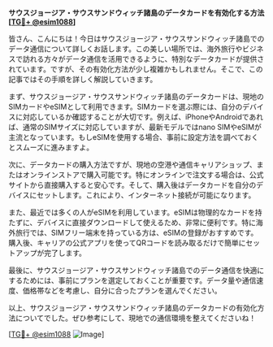 **サウスジョージア・サウスサンドウィッチ諸島のデータカードを有効化する方法[[TG💪+ @esim1088](https://t.me/s/esim1088)]**

皆さん、こんにちは！今日はサウスジョージア・サウスサンドウィッチ諸島でのデータ通信について詳しくお話します。この美しい場所では、海外旅行やビジネスで訪れる方々がデータ通信を活用できるように、特別なデータカードが提供されています。ですが、その有効化方法が少し複雑かもしれません。そこで、この記事ではその手順を詳しく解説していきます。

まず、サウスジョージア・サウスサンドウィッチ諸島のデータカードは、現地のSIMカードやeSIMとして利用できます。SIMカードを選ぶ際には、自分のデバイスに対応しているか確認することが大切です。例えば、iPhoneやAndroidであれば、通常のSIMサイズに対応していますが、最新モデルではnano SIMやeSIMが主流となっています。もしeSIMを使用する場合、事前に設定方法を調べておくとスムーズに進みますよ。

次に、データカードの購入方法ですが、現地の空港や通信キャリアショップ、またはオンラインストアで購入可能です。特にオンラインで注文する場合は、公式サイトから直接購入すると安心です。そして、購入後はデータカードを自分のデバイスにセットします。これにより、インターネット接続が可能になります。

また、最近では多くの人がeSIMを利用しています。eSIMは物理的なカードを持たずに、デバイスに直接ダウンロードして使えるため、非常に便利です。特に海外旅行では、SIMフリー端末を持っている方は、eSIMの登録がおすすめです。購入後、キャリアの公式アプリを使ってQRコードを読み取るだけで簡単にセットアップが完了します。

最後に、サウスジョージア・サウスサンドウィッチ諸島でのデータ通信を快適にするためには、事前にプランを選定しておくことが重要です。データ量や通信速度、価格帯などを考慮し、自分に合ったプランを選んでください。

以上、サウスジョージア・サウスサンドウィッチ諸島のデータカードの有効化方法についてでした。ぜひ参考にして、現地での通信環境を整えてくださいね！

[[TG💪+ @esim1088](https://t.me/s/esim1088) ![Image](https://i.postimg.cc/Y0z9fWf4/image.png)]